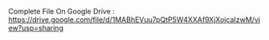 Complete File On Google Drive : https://drive.google.com/file/d/1MABhEVuu7pQtP5W4XXAf9XjXojcaIzwM/view?usp=sharing
